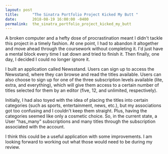 ```yaml
---
layout: post
title:      "The Sinatra Portfolio Project Kicked My Butt "
date:       2018-08-19 16:00:00 -0400
permalink:  the_sinatra_portfolio_project_kicked_my_butt
---
```



A broken computer and a hefty dose of procrastination meant I didn't tackle this project in a timely fashion. At one point, I had to abandon it altogether and move ahead through the coursework without completing it. I'd just have a mental block every time I sat down and tried to finish it. Then finally, one day, I decided I could no longer ignore it. 

I built an application called Newsstand. Users can sign up to access the Newsstand, where they can browse and read the titles available. Users can also choose to sign up for one of the three subscription levels available (lite, extra, and everything), which will give them access to a certain number of titles selected for them by an editor (five, 12, and unlimited, respectively). 

Initially, I had also toyed with the idea of placing the titles into certain categories (such as sports, entertainment, news, etc.), but my associations got too confusing and I couldn't keep them straight. Plus, having the categories seemed like only a cosmetic choice. So, in the current state, a User "has_many" subscriptions and many titles through the subscription associated with the account. 

I think this could be a useful application with some improvements. I am looking forward to working out what those would need to be during my review. 
